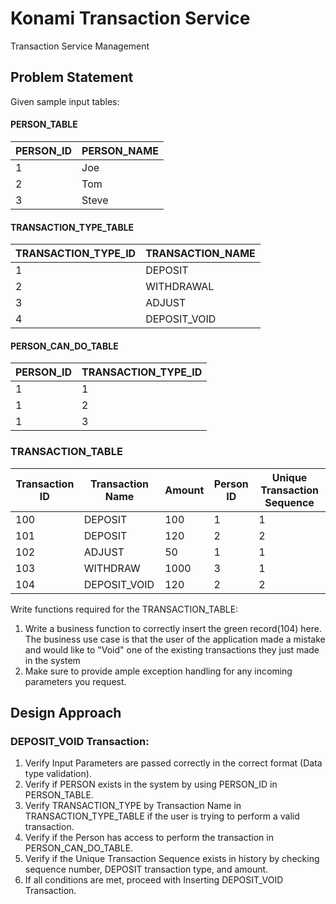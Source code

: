 # Konami Transaction Service
Transaction Service Management

## Problem Statement

Given sample input tables:

#### PERSON_TABLE
| PERSON_ID | PERSON_NAME |
|-----------|-------------|
| 1         | Joe         |
| 2         | Tom         |
| 3         | Steve       |

#### TRANSACTION_TYPE_TABLE
| TRANSACTION_TYPE_ID | TRANSACTION_NAME |
|---------------------|------------------|
| 1                   | DEPOSIT          |
| 2                   | WITHDRAWAL       |
| 3                   | ADJUST           |
| 4                   | DEPOSIT_VOID     |

#### PERSON_CAN_DO_TABLE
| PERSON_ID | TRANSACTION_TYPE_ID |
|-----------|---------------------|
| 1         | 1                   |
| 1         | 2                   |
| 1         | 3                   |

### TRANSACTION_TABLE

| Transaction ID | Transaction Name | Amount | Person ID | Unique Transaction Sequence |
|-----------------|-------------------|--------|-----------|-----------------------------|
| 100             | DEPOSIT           | 100    | 1         | 1                           |
| 101             | DEPOSIT           | 120    | 2         | 2                           |
| 102             | ADJUST            | 50     | 1         | 1                           |
| 103             | WITHDRAW          | 1000   | 3         | 1                           |
| 104             | DEPOSIT_VOID      | 120    | 2         | 2                           |

Write functions required for the TRANSACTION_TABLE:

1. Write a business function to correctly insert the green record(104) here. The business use case is that the user of the application made a mistake and would like to "Void" one of the existing transactions they just made in the system
2. Make sure to provide ample exception handling for any incoming parameters you request.

## Design Approach

### DEPOSIT_VOID Transaction:

1. Verify Input Parameters are passed correctly in the correct format (Data type validation).
2. Verify if PERSON exists in the system by using PERSON_ID in PERSON_TABLE.
3. Verify TRANSACTION_TYPE by Transaction Name in TRANSACTION_TYPE_TABLE if the user is trying to perform a valid transaction.
4. Verify if the Person has access to perform the transaction in PERSON_CAN_DO_TABLE.
5. Verify if the Unique Transaction Sequence exists in history by checking sequence number, DEPOSIT transaction type, and amount.
6. If all conditions are met, proceed with Inserting DEPOSIT_VOID Transaction.
